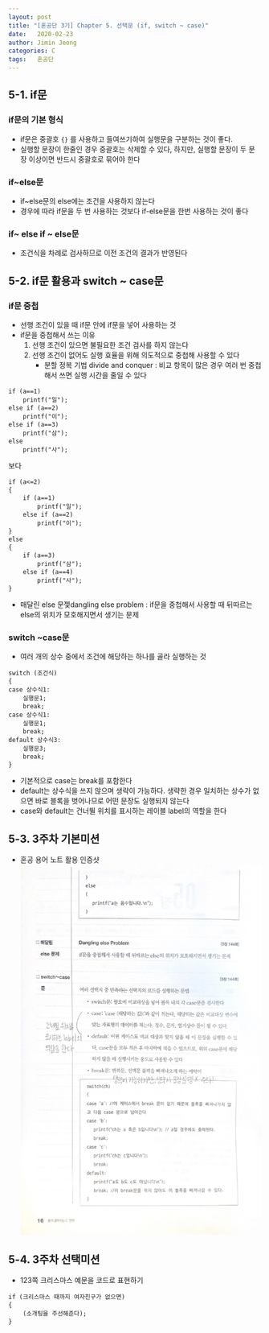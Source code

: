 ```yaml
---
layout: post
title: "[혼공단 3기] Chapter 5. 선택문 (if, switch ~ case)"
date:   2020-02-23
author: Jimin Jeong
categories: C
tags:	혼공단
---
```


## 5-1. if문
### if문의 기본 형식
- if문은 중괄호 `{}` 를 사용하고 들여쓰기하여 실행문을 구분하는 것이 좋다. 
- 실행할 문장이 한줄인 경우 중괄호는 삭제할 수 있다, 하지만, 실행할 문장이 두 문장 이상이면 반드시 중괄호로 묶어야 한다

### if~else문
- if~else문의 else에는 조건을 사용하지 않는다
- 경우에 따라 if문을 두 번 사용하는 것보다 if-else문을 한번 사용하는 것이 좋다

### if~ else if ~ else문
- 조건식을 차례로 검사하므로 이전 조건의 결과가 반영된다

## 5-2. if문 활용과 switch ~ case문
### if문 중첩
- 선행 조건이 있을 때 if문 안에 if문을 넣어 사용하는 것
- if문을 중첩해서 쓰는 이유
	1. 선행 조건이 있으면 불필요한 조건 검사를 하지 않는다
	2. 선행 조건이 없어도 실행 효율을 위해 의도적으로 중첩해 사용할 수 있다
		- 분할 정복 기법 divide and conquer : 비교 항목이 많은 경우 여러 번 중첩해서 쓰면 실행 시간을 줄일 수 있다
```
if (a==1)
	printf("일");
else if (a==2)
	printf("이");
else if (a==3)
	printf("삼");
else 
	printf("사");					
```
보다
```
if (a<=2)
{
	if (a==1)
		printf("일");
	else if (a==2)
		printf("이");
}
else
{
	if (a==3)
		printf("삼");
	else if (a==4)
		printf("사");
}
```

- 매달린 else 문젳dangling else problem : if문을 중첩해서 사용할 때 뒤따르는 else의 위치가 모호해지면서 생기는 문제

### switch ~case문
- 여러 개의 상수 중에서 조건에 해당하는 하나를 골라 실행하는 것
```
switch (조건식)
{
case 상수식1:
	실행문1;
	break;
case 상수식1:
	실행문1;
	break;
default 상수식3:
	실행문3;
	break;
}
```

- 기본적으로 case는 break를 포함한다
- default는 상수식을 쓰지 않으며 생략이 가능하다. 생략한 경우 일치하는 상수가 없으면 바로 블록을 벗어나므로 어떤 문장도 실행되지 않는다
- case와 default는 건너뛸 위치를 표시하는 레이블 label의 역할을 한다

## 5-3. 3주차 기본미션
- 혼공 용어 노트 활용 인증샷
![image](/assets/img/hongong/5.jpeg)

## 5-4. 3주차 선택미션
- 123쪽 크리스마스 예문을 코드로 표현하기
```
if (크리스마스 때까지 여자친구가 없으면)
{
	(소개팅을 주선해준다);
}
```
